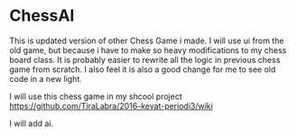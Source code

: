 # ChessAI

This is updated version of other Chess Game i made. I will use ui from the
old game, but because i have to  make so heavy modifications to my chess board
class. It is  probably easier to rewrite all the logic in previous chess game 
from scratch. I also feel it is also a good change for me to see old code in 
a new light.  

I will use this chess game in my shcool project https://github.com/TiraLabra/2016-kevat-periodi3/wiki

I will add ai. 
